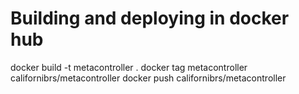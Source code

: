 # Building and deploying in docker hub
docker build -t metacontroller .
docker tag metacontroller californibrs/metacontroller
docker push californibrs/metacontroller